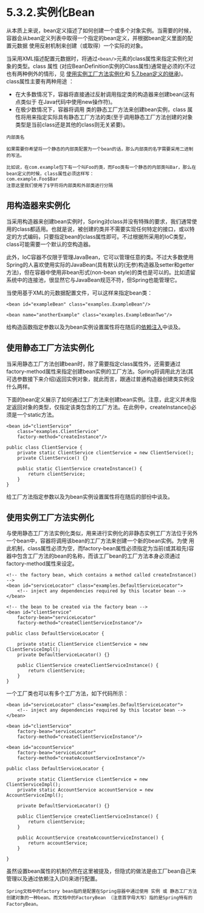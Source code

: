 # 5.3.2.实例化Bean

从本质上来说，bean定义描述了如何创建一个或多个对象实例。当需要的时候， 容器会从bean定义列表中取得一个指定的bean定义，并根据bean定义里面的配置元数据 使用反射机制来创建（或取得）一个实际的对象。

当采用XML描述配置元数据时，将通过`<bean/>`元素的class属性来指定实例化对象的类型。class 属性 (对应BeanDefinition实例的Class属性)通常是必须的(不过也有两种例外的情形，见 [使用实例工厂方法实例化]()和 [5.7.bean定义的继承]())。class属性主要有两种用途 ：
* 在大多数情况下，容器将直接通过反射调用指定类的构造器来创建bean(这有点类似于 在Java代码中使用new操作符)。
* 在极少数情况下，容器将调用 类的静态工厂方法来创建bean实例，class 属性将用来指定实际具有静态工厂方法的类(至于调用静态工厂方法创建的对象类型是当前class还是其他的class则无关紧要)。

```
内部类名

如果需要你希望将一个静态的内部类配置为一个bean的话，那么内部类的名字需要采用二进制的写法。

比如说，在com.example包下有一个叫Foo的类，而Foo类有一个静态的内部类叫Bar，那么在bean定义的时候，class属性必须这样写：
com.example.Foo$Bar
注意这里我们使用了$字符将内部类和外部类进行分隔
```

## 用构造器来实例化
当采用构造器来创建bean实例时，Spring对class并没有特殊的要求，我们通常使用的class都适用。也就是说，被创建的类并不需要实现任何特定的接口，或以特定的方式编码，只要指定bean的class属性即可。不过根据所采用的IoC类型，class可能需要一个默认的空构造器。

此外，IoC容器不仅限于管理JavaBean，它可以管理任意的类。不过大多数使用Spring的人喜欢使用实际的JavaBean(具有默认的(无参)构造器及setter和getter方法)，但在容器中使用非bean形式(non-bean style)的类也是可以的。比如遗留系统中的连接池，很显然它与JavaBean规范不符，但Spring也能管理它。

当使用基于XML的元数据配置文件，可以这样来指定bean类：
```
<bean id="exampleBean" class="examples.ExampleBean"/>

<bean name="anotherExample" class="examples.ExampleBeanTwo"/>
```
给构造函数指定参数以及为bean实例设置属性将在随后的[依赖注入]()中谈及。

## 使用静态工厂方法实例化
当采用静态工厂方法创建bean时，除了需要指定class属性外，还需要通过factory-method属性来指定创建bean实例的工厂方法。Spring将调用此方法(其可选参数接下来介绍)返回实例对象，就此而言，跟通过普通构造器创建类实例没什么两样。

下面的bean定义展示了如何通过工厂方法来创建bean实例。注意，此定义并未指定返回对象的类型，仅指定该类包含的工厂方法。在此例中，createInstance()必须是一个static方法。

```
<bean id="clientService"
    class="examples.ClientService"
    factory-method="createInstance"/>
```

```
public class ClientService {
    private static ClientService clientService = new ClientService();
    private ClientService() {}

    public static ClientService createInstance() {
        return clientService;
    }
}
```
给工厂方法指定参数以及为bean实例设置属性将在随后的部份中谈及。

## 使用实例工厂方法实例化

与使用静态工厂方法实例化类似，用来进行实例化的非静态实例工厂方法位于另外一个bean中，容器将调用该bean的工厂方法来创建一个新的bean实例。为使 用此机制，class属性必须为空，而factory-bean属性必须指定为当前(或其祖先)容器中包含工厂方法的bean的名称，而该工厂bean的工厂方法本身必须通过factory-method属性来设定。
```
<!-- the factory bean, which contains a method called createInstance() -->
<bean id="serviceLocator" class="examples.DefaultServiceLocator">
    <!-- inject any dependencies required by this locator bean -->
</bean>

<!-- the bean to be created via the factory bean -->
<bean id="clientService"
    factory-bean="serviceLocator"
    factory-method="createClientServiceInstance"/>
```

```
public class DefaultServiceLocator {

    private static ClientService clientService = new ClientServiceImpl();
    private DefaultServiceLocator() {}

    public ClientService createClientServiceInstance() {
        return clientService;
    }
}
```
一个工厂类也可以有多个工厂方法，如下代码所示：
```
<bean id="serviceLocator" class="examples.DefaultServiceLocator">
    <!-- inject any dependencies required by this locator bean -->
</bean>

<bean id="clientService"
    factory-bean="serviceLocator"
    factory-method="createClientServiceInstance"/>

<bean id="accountService"
    factory-bean="serviceLocator"
    factory-method="createAccountServiceInstance"/>
```

```
public class DefaultServiceLocator {

    private static ClientService clientService = new ClientServiceImpl();
    private static AccountService accountService = new AccountServiceImpl();

    private DefaultServiceLocator() {}

    public ClientService createClientServiceInstance() {
        return clientService;
    }

    public AccountService createAccountServiceInstance() {
        return accountService;
    }

}
```
虽然设置bean属性的机制仍然在这里被提及，但隐式的做法是由工厂bean自己来管理以及通过依赖注入(DI)来进行配置。
```
Spring文档中的factory bean指的是配置在Spring容器中通过使用 实例 或 静态工厂方法创建对象的一种bean。而文档中的FactoryBean （注意首字母大写）指的是Spring特有的 FactoryBean。
```
